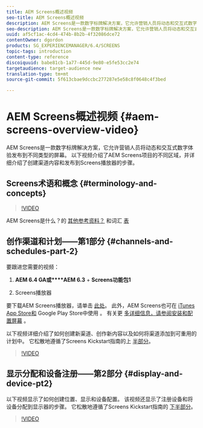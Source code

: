 ```yaml
---
title: AEM Screens概述视频
seo-title: AEM Screens概述视频
description: AEM Screens是一款数字标牌解决方案，它允许营销人员将动态和交互式数字体验发布到不同类型的屏幕。 以下视频介绍了AEM Screens项目的不同区域，并详细介绍了创建渠道内容和发布到Screens播放器的步骤。
seo-description: AEM Screens是一款数字标牌解决方案，它允许营销人员将动态和交互式数字体验发布到不同类型的屏幕。 以下视频介绍了AEM Screens项目的不同区域，并详细介绍了创建渠道内容和发布到屏幕播放器的步骤。
uuid: af5cf1ac-4cd4-474b-8b2b-4f32086dce72
contentOwner: dgordon
products: SG_EXPERIENCEMANAGER/6.4/SCREENS
topic-tags: introduction
content-type: reference
discoiquuid: babe81cb-1a77-445d-9e80-e5fe53cc2e74
targetaudience: target-audience new
translation-type: tm+mt
source-git-commit: 5f613cbae9dccbc277287e5e58c8f0648c4f3bed

---
```



# AEM Screens概述视频 {#aem-screens-overview-video}

AEM Screens是一款数字标牌解决方案，它允许营销人员将动态和交互式数字体验发布到不同类型的屏幕。 以下视频介绍了AEM Screens项目的不同区域，并详细介绍了创建渠道内容和发布到Screens播放器的步骤。

## Screens术语和概念 {#terminology-and-concepts}

>[!VIDEO](https://video.tv.adobe.com/v/21353?quality=9)

AEM Screens是什么？的 [其他参考资料？](aem-screens-introduction.md) 和词汇 [表](aem-screens-introduction.md)

## 创作渠道和计划——第1部分 {#channels-and-schedules-part-2}

要跟进您需要的视频：

1. **AEM 6.4 GA或****AEM 6.3** + **Screens功能包1**

1. Screens播放器

要下载AEM Screens播放器，请单击 [此处](https://download.macromedia.com/screens/)。 此外，AEM Screens也可在 [iTunes App Store和](https://itunes.apple.com/us/app/aem-screens/id1169641856?mt=8) Google Play Store中使用 [](https://play.google.com/store/apps/details?id=com.adobe.aem.screens.player&hl=en)。 有关更 [多详细信息，请参阅安装和配置屏幕](configuring-screens-introduction.md) 。

以下视频详细介绍了如何创建新渠道、创作新内容以及如何将渠道添加到可重用的计划中。 它松散地遵循了Screens Kickstart指南的上 [半部分](kickstart-for-aem-screens.md)。

>[!VIDEO](https://video.tv.adobe.com/v/21387?quality=9)

## 显示分配和设备注册——第2部分 {#display-and-device-pt2}

以下视频显示了如何创建位置、显示和设备配置。 该视频还显示了注册设备和将设备分配到显示器的步骤。 它松散地遵循了Screens Kickstart指南的 [下半部分](kickstart-for-aem-screens.md)。

>[!VIDEO](https://video.tv.adobe.com/v/21411?quality=9)


